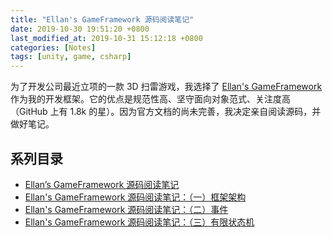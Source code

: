 ```yaml
---
title: "Ellan's GameFramework 源码阅读笔记"
date: 2019-10-30 19:51:20 +0800
last_modified_at: 2019-10-31 15:12:18 +0800
categories: [Notes]
tags: [unity, game, csharp]
---
```


为了开发公司最近立项的一款 3D 扫雷游戏，我选择了 [Ellan's GameFramework](https://gameframework.cn/) 作为我的开发框架。它的优点是规范性高、坚守面向对象范式、关注度高（GitHub 上有 1.8k 的星）。因为官方文档的尚未完善，我决定亲自阅读源码，并做好笔记。

## 系列目录

- [Ellan’s GameFramework 源码阅读笔记](/2019/10/30/ellan-s-gameframework-yuan-ma-yue-du-bi-ji.html)
- [Ellan's GameFramework 源码阅读笔记：（一）框架架构](/2019/10/30/ellan-s-gameframework-yuan-ma-yue-du-bi-ji-yi-kuang-jia-jia-gou.html)
- [Ellan's GameFramework 源码阅读笔记：（二）事件](/2019/10/31/ellan-s-gameframework-yuan-ma-yue-du-bi-ji-er-shi-jian.html) 
- [Ellan's GameFramework 源码阅读笔记：（三）有限状态机](/2019/10/31/ellan-s-gameframework-yuan-ma-yue-du-bi-ji-san-you-xian-zhuang-tai-ji.html)
 
